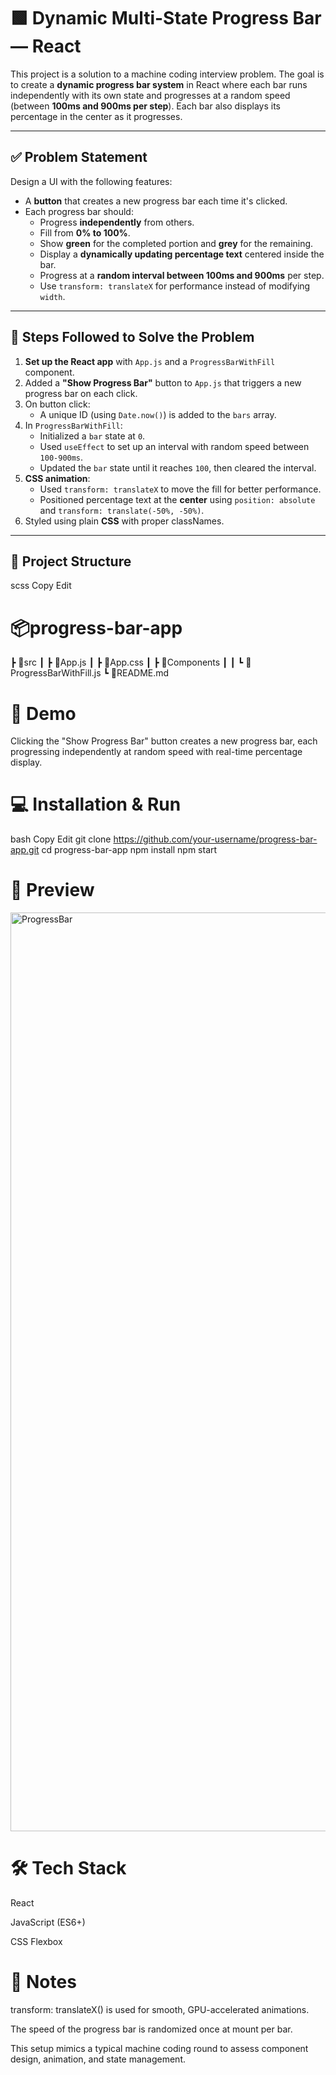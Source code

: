 # 🟩 Dynamic Multi-State Progress Bar — React

This project is a solution to a machine coding interview problem. The goal is to create a **dynamic progress bar system** in React where each bar runs independently with its own state and progresses at a random speed (between **100ms and 900ms per step**). Each bar also displays its percentage in the center as it progresses.

---

## ✅ Problem Statement

Design a UI with the following features:

- A **button** that creates a new progress bar each time it's clicked.
- Each progress bar should:
  - Progress **independently** from others.
  - Fill from **0% to 100%**.
  - Show **green** for the completed portion and **grey** for the remaining.
  - Display a **dynamically updating percentage text** centered inside the bar.
  - Progress at a **random interval between 100ms and 900ms** per step.
  - Use `transform: translateX` for performance instead of modifying `width`.

---

## 🧠 Steps Followed to Solve the Problem

1. **Set up the React app** with `App.js` and a `ProgressBarWithFill` component.
2. Added a **"Show Progress Bar"** button to `App.js` that triggers a new progress bar on each click.
3. On button click:
   - A unique ID (using `Date.now()`) is added to the `bars` array.
4. In `ProgressBarWithFill`:
   - Initialized a `bar` state at `0`.
   - Used `useEffect` to set up an interval with random speed between `100-900ms`.
   - Updated the `bar` state until it reaches `100`, then cleared the interval.
5. **CSS animation**:
   - Used `transform: translateX` to move the fill for better performance.
   - Positioned percentage text at the **center** using `position: absolute` and `transform: translate(-50%, -50%)`.
6. Styled using plain **CSS** with proper classNames.

---

## 📁 Project Structure

scss
Copy
Edit

# 📦progress-bar-app
 ┣ 📂src
 ┃ ┣ 📜App.js
 ┃ ┣ 📜App.css
 ┃ ┣ 📂Components
 ┃ ┃ ┗ 📜ProgressBarWithFill.js
 ┗ 📜README.md
 
# 🧪 Demo
Clicking the "Show Progress Bar" button creates a new progress bar, each progressing independently at random speed with real-time percentage display.

# 💻 Installation & Run
bash
Copy
Edit
git clone https://github.com/your-username/progress-bar-app.git
cd progress-bar-app
npm install
npm start

# 📸 Preview

<img width="1470" alt="ProgressBar" src="https://github.com/user-attachments/assets/7c868e38-3f74-4392-9c3c-47d28c95abd1" />


# 🛠️ Tech Stack
React

JavaScript (ES6+)

CSS Flexbox

# 📌 Notes
transform: translateX() is used for smooth, GPU-accelerated animations.

The speed of the progress bar is randomized once at mount per bar.

This setup mimics a typical machine coding round to assess component design, animation, and state management.

